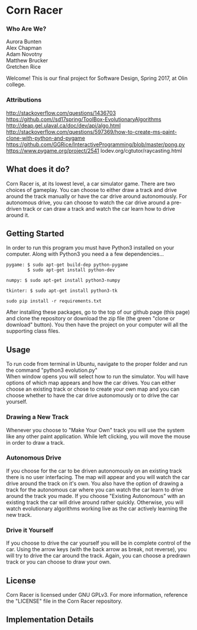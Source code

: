 # Corn Racer

### Who Are We?
Aurora Bunten  
Alex Chapman  
Adam Novotny  
Matthew Brucker  
Gretchen Rice  

Welcome! This is our final project for Software Design, Spring 2017, at Olin college. 

### Attributions
http://stackoverflow.com/questions/1436703
https://github.com//sd17spring/ToolBox-EvolutionaryAlgorithms
http://deap.gel.ulaval.ca/doc/dev/api/algo.html  
http://stackoverflow.com/questions/597369/how-to-create-ms-paint-clone-with-python-and-pygame
https://github.com/GGRice/InteractiveProgramming/blob/master/pong.py
https://www.pygame.org/project/2541
lodev.org/cgtutor/raycasting.html

## What does it do?
Corn Racer is, at its lowest level, a car simulator game. There are two choices of gameplay. You can choose to either draw a track and drive around the track manually or have the car drive around autonomously. For autonomous drive, you can choose to watch the car drive around a pre-driven track or can draw a track and watch the car learn how to drive around it.

## Getting Started
In order to run this program you must have Python3 installed on your computer. Along with Python3 you need a a few dependencies... 

```
pygame: $ sudo apt-get build-dep python-pygame  
        $ sudo apt-get install python-dev  
        
numpy: $ sudo apt-get install python3-numpy  

tkinter: $ sudo apt-get install python3-tk   
  
sudo pip install -r requirements.txt
```
After installing these packages, go to the top of our github page (this page) and clone the repository or download the zip file (the green "clone or download" button). You then have the project on your computer will all the supporting class files.

## Usage
To run code from terminal in Ubuntu, navigate to the proper folder and run the command "python3 evolution.py"  
When window opens you will select how to run the simulator. You will have options of which map appears and how the car drives. You can either choose an existing track or chose to create your own map and you can choose whether to have the car drive autonomously or to drive the car yourself.  

### Drawing a New Track
Whenever you choose to "Make Your Own" track you will use the system like any other paint application. While left clicking, you will move the mouse in order to draw a track.

### Autonomous Drive
If you choose for the car to be driven autonomously on an existing track there is no user interfacing. The map will appear and you will watch the car drive around the track on it's own. 
You also have the option of drawing a track for the autonomous car where you can watch the car learn to drive around the track you made. 
If you choose "Existing Autonomous" with an existing track the car will drive around rather quickly. Otherwise, you will watch evolutionary algorithms working live as the car actively learning the new track.

### Drive it Yourself
If you choose to drive the car yourself you will be in complete control of the car. Using the arrow keys (with the back arrow as break, not reverse), you will try to drive the car around the track. Again, you can choose a predrawn track or you can choose to draw your own.

## License
Corn Racer is licensed under GNU GPLv3. For more information, reference the "LICENSE" file in the Corn Racer repository.

## Implementation Details

